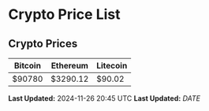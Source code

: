 # Crypto Price List

## Crypto Prices
| Bitcoin | Ethereum | Litecoin |
| ------- | -------- | -------- |
| $90780 | $3290.12 | $90.02 |
**Last Updated:** 2024-11-26 20:45 UTC
**Last Updated:** $DATE$
